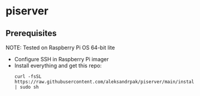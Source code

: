 # piserver

## Prerequisites

NOTE: Tested on Raspberry Pi OS 64-bit lite

* Configure SSH in Raspberry Pi imager
* Install everything and get this repo:
  ```shell
  curl -fsSL https://raw.githubusercontent.com/aleksandrpak/piserver/main/install.sh | sudo sh
  ```
